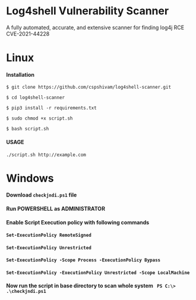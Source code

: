 # Log4shell Vulnerability Scanner
A fully automated, accurate, and extensive scanner for finding log4j RCE CVE-2021-44228 

# Linux
#### Installation

```$ git clone https://github.com/cspshivam/log4shell-scanner.git```

```$ cd log4shell-scanner```

```$ pip3 install -r requirements.txt```

```$ sudo chmod +x script.sh ```

```$ bash script.sh ```


#### USAGE
``` ./script.sh http://example.com ```

# Windows

#### Download ```checkjndi.ps1``` file
#### Run POWERSHELL as ADMINISTRATOR
#### Enable Script Execution policy with following commands
#### ```Set-ExecutionPolicy RemoteSigned```
#### ```Set-ExecutionPolicy Unrestricted```
#### ```Set-ExecutionPolicy -Scope Process -ExecutionPolicy Bypass```
#### ```Set-ExecutionPolicy -ExecutionPolicy Unrestricted -Scope LocalMachine```
#### Now run the script in base directory to scan whole system ``` PS C:\> .\checkjndi.ps1```
